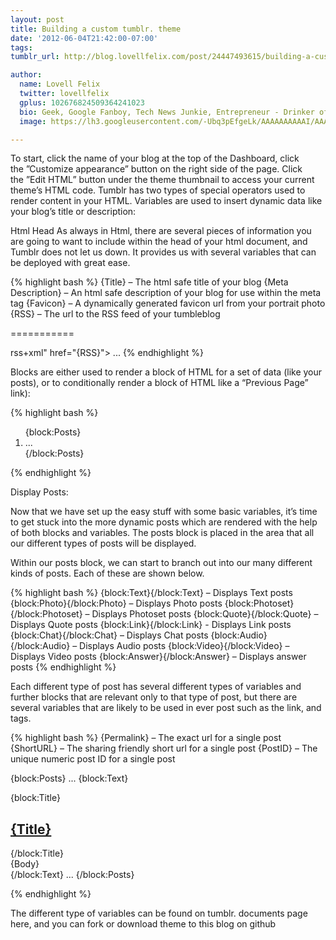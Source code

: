 ```yaml
---
layout: post
title: Building a custom tumblr. theme
date: '2012-06-04T21:42:00-07:00'
tags: 
tumblr_url: http://blog.lovellfelix.com/post/24447493615/building-a-custom-tumblr-theme

author:
  name: Lovell Felix
  twitter: lovellfelix
  gplus: 102676824509364241023
  bio: Geek, Google Fanboy, Tech News Junkie, Entrepreneur - Drinker of tea :)
  image: https://lh3.googleusercontent.com/-Ubq3pEfgeLk/AAAAAAAAAAI/AAAAAAAAOvs/nGutWDQ5OGc/s120-c/photo.jpg.png

---
```


To start, click the name of your blog at the top of the Dashboard, click the ”Customize appearance” button on the right side of the page. Click the ”Edit HTML” button under the theme thumbnail to access your current theme’s HTML code.
Tumblr has two types of special operators used to render content in your HTML.
Variables are used to insert dynamic data like your blog’s title or description:

Html Head
As always in Html, there are several pieces of information you are going to want to include within the head of your html document, and Tumblr does not let us down. It provides us with several variables that can be deployed with great ease.

{% highlight bash %}
{Title} – The html safe title of your blog
{Meta Description} – An html safe description of your blog for use within the meta tag
{Favicon} – A dynamically generated favicon url from your portrait photo
{RSS} – The url to the RSS feed of your tumbleblog

===========

<html>
    <head>
<title>{Title}</title>
	<link rel="shortcut icon" href="{Favicon}">
	rss+xml" href="{RSS}">
	<meta name="description" content="{MetaDescription}" />
    </head>
    <body>
        ...
    </body>
</html>
{% endhighlight %}

Blocks are either used to render a block of HTML for a set of data (like your posts), or to conditionally render a block of HTML like a “Previous Page” link):

{% highlight bash %}
<html>
    <body>
        <ol id="posts">
            {block:Posts}
                <li> ... </li>
            {/block:Posts}
        </ol>
    </body>
</html>
{% endhighlight %}

Display Posts:

Now that we have set up the easy stuff with some basic variables, it’s time to get stuck into the more dynamic posts which are rendered with the help of both blocks and variables. The posts block is placed in the area that all our different types of posts will be displayed.

Within our posts block, we can start to branch out into our many different kinds of posts. Each of these are shown below.

{% highlight bash %}
{block:Text}{/block:Text} – Displays Text posts
{block:Photo}{/block:Photo} – Displays Photo posts
{block:Photoset}{/block:Photoset} – Displays Photoset posts
{block:Quote}{/block:Quote} – Displays Quote posts
{block:Link}{/block:Link} - Displays Link posts
{block:Chat}{/block:Chat} – Displays Chat posts
{block:Audio}{/block:Audio} – Displays Audio posts
{block:Video}{/block:Video} – Displays Video posts
{block:Answer}{/block:Answer} – Displays answer posts
{% endhighlight %}


Each different type of post has several different types of variables and further blocks that are relevant only to that type of post, but there are several variables that are likely to be used in ever post such as the link, and tags.

{% highlight bash %}
{Permalink} – The exact url for a single post
{ShortURL} – The sharing friendly short url for a single post
{PostID} – The unique numeric post ID for a single post

{block:Posts}
...
	{block:Text}
	<div>
		{block:Title}
		<h2><a href="{Permalink}">{Title}</a></h2>
		{/block:Title}
		<div>
		{Body}
		</div>
	</div>
	{/block:Text}
...
{/block:Posts}

{% endhighlight %}

The different type of variables can be found on tumblr. documents page here, and you can fork or download theme to this blog on github
